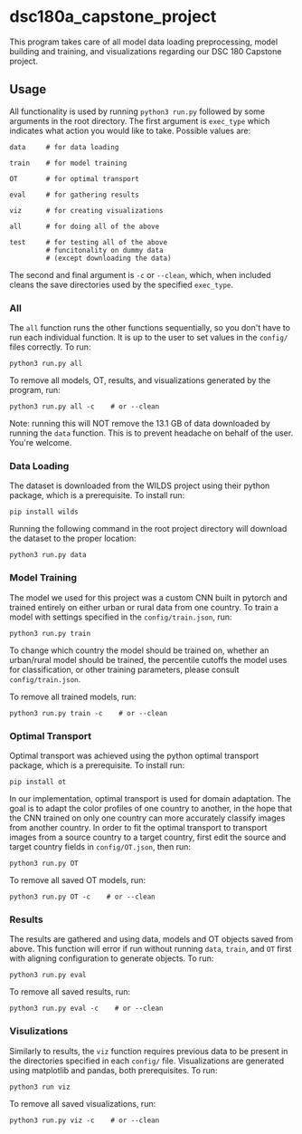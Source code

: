 # dsc180a_capstone_project

This program takes care of all model data loading preprocessing, model building and training, and visualizations regarding our DSC 180 Capstone project.

## Usage

All functionality is used by running `python3 run.py` followed by some arguments in the root directory. The first argument is `exec_type` which indicates what action you would like to take. Possible values are:
```
data     # for data loading

train    # for model training

OT       # for optimal transport

eval     # for gathering results

viz      # for creating visualizations

all      # for doing all of the above

test     # for testing all of the above
         # funcitonality on dummy data
         # (except downloading the data)
```

The second and final argument is `-c` or `--clean`, which, when included cleans the save directories used by the specified `exec_type`.

### All
The `all` function runs the other functions sequentially, so you don't have to run each individual function. It is up to the user to set values in the `config/` files correctly. To run:
```
python3 run.py all
```

To remove all models, OT, results, and visualizations generated by the program, run:
```
python3 run.py all -c    # or --clean
```
Note: running this will NOT remove the 13.1 GB of data downloaded by running the `data` function. This is to prevent headache on behalf of the user. You're welcome.
### Data Loading

The dataset is downloaded from the WILDS project using their python package, which is a prerequisite. To install run:
```
pip install wilds
```

Running the following command in the root project directory will download the dataset to the proper location:
```
python3 run.py data
```

### Model Training

The model we used for this project was a custom CNN built in pytorch and trained entirely on either urban or rural data from one country. To train a model with settings specified in the `config/train.json`, run:
```
python3 run.py train
```
To change which country the model should be trained on, whether an urban/rural model should be trained, the percentile cutoffs the model uses for classification, or other training parameters, please consult `config/train.json`.

To remove all trained models, run:
```
python3 run.py train -c    # or --clean
```
### Optimal Transport

Optimal transport was achieved using the python optimal transport package, which is a prerequisite. To install run:
```
pip install ot
```

In our implementation, optimal transport is used for domain adaptation. The goal is to adapt the color profiles of one country to another, in the hope that the CNN trained on only one country can more accurately classify images from another country.
In order to fit the optimal transport to transport images from a source country to a target country, first edit the source and target country fields in `config/OT.json`, then run:
```
python3 run.py OT
```

To remove all saved OT models, run:
```
python3 run.py OT -c    # or --clean
```
### Results

The results are gathered and using data, models and OT objects saved from above. This function will error if run without running `data`, `train`, and `OT` first with aligning configuration to generate objects. To run:
```
python3 run.py eval
```

To remove all saved results, run:
```
python3 run.py eval -c    # or --clean
```
### Visulizations

Similarly to results, the `viz` function requires previous data to be present in the directories specified in each `config/` file. Visualizations are generated using matplotlib and pandas, both prerequisites. To run:
```
python3 run viz
```

To remove all saved visualizations, run:
```
python3 run.py viz -c    # or --clean
```
